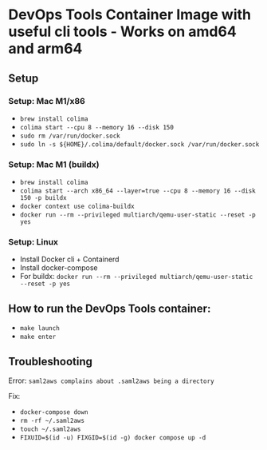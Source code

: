 # DevOps Tools Container Image with useful cli tools - Works on amd64 and arm64

## Setup

### Setup: Mac M1/x86
- `brew install colima`
- `colima start --cpu 8 --memory 16 --disk 150`
- `sudo rm /var/run/docker.sock`
- `sudo ln -s ${HOME}/.colima/default/docker.sock /var/run/docker.sock`

### Setup: Mac M1 (buildx)
- `brew install colima`
- `colima start --arch x86_64 --layer=true --cpu 8 --memory 16 --disk 150 -p buildx`
- `docker context use colima-buildx`
- `docker run --rm --privileged multiarch/qemu-user-static --reset -p yes`

### Setup: Linux
- Install Docker cli + Containerd
- Install docker-compose
- For buildx: `docker run --rm --privileged multiarch/qemu-user-static --reset -p yes`

## How to run the DevOps Tools container:
- `make launch`
- `make enter`

## Troubleshooting
Error: `saml2aws complains about .saml2aws being a directory`

Fix:
- `docker-compose down`
- `rm -rf ~/.saml2aws`
- `touch ~/.saml2aws`
- `FIXUID=$(id -u) FIXGID=$(id -g) docker compose up -d`

